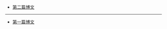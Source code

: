 * [第二篇博文](https://yanhan569046480.github.io/2022/04/second_blog.md)

---

* [第一篇博文](https://yanhan569046480.github.io/2022/04/first_blog.md)
